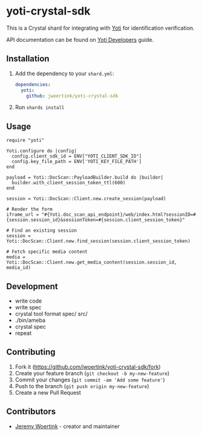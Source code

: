 # yoti-crystal-sdk

This is a Crystal shard for integrating with [Yoti](https://www.yoti.com/) for identification verification.

API documentation can be found on [Yoti Developers](https://developers.yoti.com/) guide.

## Installation

1. Add the dependency to your `shard.yml`:

   ```yaml
   dependencies:
     yoti:
       github: jwoertink/yoti-crystal-sdk
   ```

2. Run `shards install`

## Usage

```crystal
require "yoti"

Yoti.configure do |config|
  config.client_sdk_id = ENV["YOTI_CLIENT_SDK_ID"]
  config.key_file_path = ENV['YOTI_KEY_FILE_PATH']
end

payload = Yoti::DocScan::PayloadBuilder.build do |builder|
  builder.with_client_session_token_ttl(600)
end

session = Yoti::DocScan::Client.new.create_session(payload)

# Render the form
iframe_url = "#{Yoti.doc_scan_api_endpoint}/web/index.html?sessionID=#{session.session_id}&sessionToken=#{session.client_session_token}"

# Find an existing session
session = Yoti::DocScan::Client.new.find_session(session.client_session_token)

# Fetch specific media content
media = Yoti::DocScan::Client.new.get_media_content(session.session_id, media_id)
```


## Development

* write code
* write spec
* crystal tool format spec/ src/
* ./bin/ameba
* crystal spec
* repeat

## Contributing

1. Fork it (<https://github.com/jwoertink/yoti-crystal-sdk/fork>)
2. Create your feature branch (`git checkout -b my-new-feature`)
3. Commit your changes (`git commit -am 'Add some feature'`)
4. Push to the branch (`git push origin my-new-feature`)
5. Create a new Pull Request

## Contributors

- [Jeremy Woertink](https://github.com/jwoertink) - creator and maintainer
